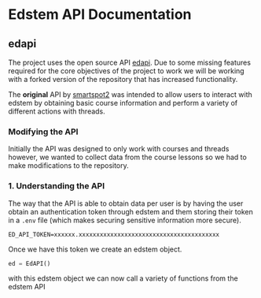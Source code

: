 # Edstem API Documentation

## edapi

The project uses the open source API [edapi](https://github.com/smartspot2/edapi/tree/master). Due to some missing features required for the core objectives of the project to work we will be working with a forked version of the repository that has increased functionality.

The **original** API by [smartspot2](https://github.com/smartspot2) was intended to allow users to interact with edstem by obtaining basic course information and perform a variety of different actions with threads.

### Modifying the API

Initially the API was designed to only work with courses and threads however, we wanted to collect data from the course lessons so we had to make modifications to the repository.

### 1. Understanding the API

The way that the API is able to obtain data per user is by having the user obtain an authentication token through edstem and them storing their token in a `.env` file (which makes securing sensitive information more secure).

```env
ED_API_TOKEN=xxxxxx.xxxxxxxxxxxxxxxxxxxxxxxxxxxxxxxxxxxxxxxx
```

Once we have this token we create an edstem object.
```python
ed = EdAPI()
```

with this edstem object we can now call a variety of functions from the edstem API